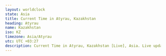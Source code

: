 ```yaml
---
layout: worldclock
state: Asia
title: Current Time in Atyrau, Kazakhstan
heading: Atyrau
name: Kazakhstan
iso: KZ
timezone: Asia/Atyrau
utc: UTC +03:27
description: Current Time in Atyrau, Kazakhstan [Live], Asia. Live update now time in Atyrau, timezone Asia/Atyrau, UTC +03:27, Country ISO code & Current Local Time.
---
```



